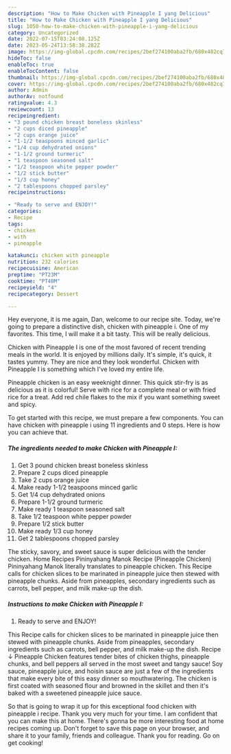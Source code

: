 ```yaml
---
description: "How to Make Chicken with Pineapple I yang Delicious"
title: "How to Make Chicken with Pineapple I yang Delicious"
slug: 1050-how-to-make-chicken-with-pineapple-i-yang-delicious
category: Uncategorized
date: 2022-07-15T03:24:08.125Z
date: 2023-05-24T13:58:38.282Z
image: https://img-global.cpcdn.com/recipes/2bef274100aba2fb/680x482cq70/chicken-with-pineapple-i-recipe-main-photo.jpg
hideToc: false
enableToc: true
enableTocContent: false
thumbnail: https://img-global.cpcdn.com/recipes/2bef274100aba2fb/680x482cq70/chicken-with-pineapple-i-recipe-main-photo.jpg
cover: https://img-global.cpcdn.com/recipes/2bef274100aba2fb/680x482cq70/chicken-with-pineapple-i-recipe-main-photo.jpg
author: Admin
authorAv: notfound
ratingvalue: 4.3
reviewcount: 13
recipeingredient:
- "3 pound chicken breast boneless skinless"
- "2 cups diced pineapple"
- "2 cups orange juice"
- "1-1/2 teaspoons minced garlic"
- "1/4 cup dehydrated onions"
- "1-1/2 ground turmeric"
- "1 teaspoon seasoned salt"
- "1/2 teaspoon white pepper powder"
- "1/2 stick butter"
- "1/3 cup honey"
- "2 tablespoons chopped parsley"
recipeinstructions:

- "Ready to serve and ENJOY!"
categories:
- Recipe
tags:
- chicken
- with
- pineapple

katakunci: chicken with pineapple 
nutrition: 232 calories
recipecuisine: American
preptime: "PT23M"
cooktime: "PT40M"
recipeyield: "4"
recipecategory: Dessert

---
```



Hey everyone, it is me again, Dan, welcome to our recipe site. Today, we're going to prepare a distinctive dish, chicken with pineapple i. One of my favorites. This time, I will make it a bit tasty. This will be really delicious.

Chicken with Pineapple I is one of the most favored of recent trending meals in the world. It is enjoyed by millions daily. It's simple, it's quick, it tastes yummy. They are nice and they look wonderful. Chicken with Pineapple I is something which I've loved my entire life.

Pineapple chicken is an easy weeknight dinner. This quick stir-fry is as delicious as it is colorful! Serve with rice for a complete meal or with fried rice for a treat. Add red chile flakes to the mix if you want something sweet and spicy.


To get started with this recipe, we must prepare a few components. You can have chicken with pineapple i using 11 ingredients and 0 steps. Here is how you can achieve that.

<!--inarticleads1-->

##### The ingredients needed to make Chicken with Pineapple I:

1. Get 3 pound chicken breast boneless skinless
1. Prepare 2 cups diced pineapple
1. Take 2 cups orange juice
1. Make ready 1-1/2 teaspoons minced garlic
1. Get 1/4 cup dehydrated onions
1. Prepare 1-1/2 ground turmeric
1. Make ready 1 teaspoon seasoned salt
1. Take 1/2 teaspoon white pepper powder
1. Prepare 1/2 stick butter
1. Make ready 1/3 cup honey
1. Get 2 tablespoons chopped parsley


The sticky, savory, and sweet sauce is super delicious with the tender chicken. Home Recipes Pininyahang Manok Recipe (Pineapple Chicken) Pininyahang Manok literally translates to pineapple chicken. This Recipe calls for chicken slices to be marinated in pineapple juice then stewed with pineapple chunks. Aside from pineapples, secondary ingredients such as carrots, bell pepper, and milk make-up the dish. 

<!--inarticleads2-->

##### Instructions to make Chicken with Pineapple I:


1. Ready to serve and ENJOY!

This Recipe calls for chicken slices to be marinated in pineapple juice then stewed with pineapple chunks. Aside from pineapples, secondary ingredients such as carrots, bell pepper, and milk make-up the dish. Recipe ↓ Pineapple Chicken features tender bites of chicken thighs, pineapple chunks, and bell peppers all served in the most sweet and tangy sauce! Soy sauce, pineapple juice, and hoisin sauce are just a few of the ingredients that make every bite of this easy dinner so mouthwatering. The chicken is first coated with seasoned flour and browned in the skillet and then it&#39;s baked with a sweetened pineapple juice sauce. 

So that is going to wrap it up for this exceptional food chicken with pineapple i recipe. Thank you very much for your time. I am confident that you can make this at home. There's gonna be more interesting food at home recipes coming up. Don't forget to save this page on your browser, and share it to your family, friends and colleague. Thank you for reading. Go on get cooking!
